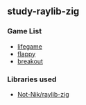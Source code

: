 ## study-raylib-zig

### Game List
- [lifegame](/lifegame/)
- [flappy](/flappy/)
- [breakout](/breakout/)

### Libraries used
- [Not-Nik/raylib-zig](https://github.com/Not-Nik/raylib-zig)
